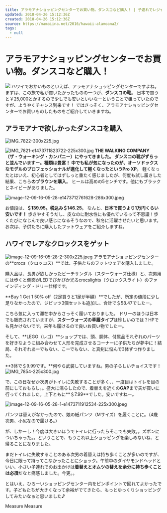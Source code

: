 ```yaml
---
title: アラモアナショッピングセンターでお買い物。ダンスコなど購入！ | 子連れでレジャー★ママイーナ
updated: 2018-04-26 15:12:36Z
created: 2018-04-26 15:12:36Z
source: https://mamaiina.net/2016/hawaii-alamoana2/
tags:
  - null
---
```


# アラモアナショッピングセンターでお買い物。ダンスコなど購入！

![](../_resources/bf720e787f70339103c454a5de4f37e0.jpg)
ハワイでおかいものといえば、アラモアナショッピングセンターですよね。
まずは、この旅で私が買いたかったものの一つが、**ダンスコの靴**。
日本で買うと￥25,000とかするので少しでも安いといいなーということで狙っていたのですが、ようやくチャンス到来です！
ではさっそく、アラモアナショッピングセンターでお買いものしたものをご紹介していきますね。

## アラモアナで欲しかったダンスコを購入

![IMG_7822-300x225.jpg](../_resources/IMG_7822-300x225.jpg)

![IMG_7821-e1473711823722-225x300.jpg](../_resources/IMG_7821-e1473711823722-225x300.jpg)
**THE WALKING COMPANY（ザ・ウォーキング・カンパニー）**にやってきました。
ダンスコの靴がずらっと並んでいますー。種類は豊富！
中でも私が気になったのが、オーソドックスなモデルの**プロフェッショナルが進化して軽くなったというPro XP**。
軽くなったとはいえ、初心者としてはずしっと重たく感じましたが、何度も試し履きした結果、こちら**のブラウンを購入**。
ヒールは高めの5センチです。他にもブラックとネイビーがありました。

![image-12-09-16-05-28-e1473712761628-286x300.jpeg](../_resources/image-12-09-16-05-28-e1473712761628-286x300.jpeg)

お値段は、**＄139.95。税込み＄146.25**。
なんと、**日本で買うより1万円くらい安いです！**
歩きやすそうだし、皮なのに耐水性にも優れているって不思議！歩くたびになじんで良い感じになるそうなので、秋冬に活躍させたいと思います。
お次は、子供たちに購入したフットウェアをご紹介しますね。

## ハワイでレアなクロックスをゲット

![image-12-09-16-05-28-2-300x225.jpeg](../_resources/image-12-09-16-05-28-2-300x225.jpeg)
アラモアナショッピングセンターの**crocs（クロッコス）**では、子供たちのフットウェアを購入しました。

購入品は、長男が欲しかったビーチサンダル（スターウォーズ仕様）と、次男用には歩くと側面がLEDでぴかぴか光るcrocslights（クロックスライト）のファインディング・ドリー仕様です。

**Buy 1 Get 1 50% off（2足買うと1足が半額）**でしたが、所定の値段に少し足りなかったので、ジビッツ3個セットも追加し、合計で＄58.47でしたー。

こちら気に入って滞在中からさっそく履いておりました。
ドリーのほうは日本でも販売されていますが、**スターウォーズの草履タイプ**は珍しいのでは？HPでも見かけないです。来年も履けるので良いお買い物でしたー。

そして、**LEGO（レゴ）**ショップでは、頭、胴体、付属品それぞれのパーツを好きなように組み合わせて人形を完成させるコーナーに子供たちが夢中に！結局、それぞれあーでもない、こーでもない、と真剣に悩んで3体ずつ作りました。

**3体で＄9.99です。**何やら武装していますね。男の子らしいチョイスです！
![IMG_7854-225x300.jpg](../_resources/IMG_7854-225x300.jpg)

で、この日なぜか次男がトイレに失敗することが多く、、一度目はトイレを目の前にしておもらし。。盛大に濡らしたので、着替えを近くの**GAP**まで夫が買いに行ってくれました。上下ともに**＄7.99**でした。安いですねー。

![image-12-09-16-05-28-1-e1473711912534-225x300.jpeg](../_resources/image-12-09-16-05-28-1-e1473711912534-225x300.jpeg)

パンツは替えがなかったので、娘の紙パンツ（Mサイズ）を履くことに。（4歳次男、小尻なので履ける。）

が、しかーし！今度は大きいほうでトイレに行ったらそこでも失敗。。ズボンについちゃった。。ということで、もうこれ以上ショッピングを楽しめないね、と帰ることになりました。

まだトイレに失敗することのある次男の着替えは持ち歩くことが多いのですが、今日に限って持ってこなかったことにショック。午前中のダイヤモンドヘッドといい、小さい子連れでのお出かけは**着替えとオムツの替えを余分に持ち歩くことは必須**だなと痛感しました。今更。。

とはいえ、ひろーいショッピングセンター内をピンポイントで回れてよかったです。子どもたちが大きくなって余裕がでてきたら、もっとゆっくりショッピングしてみたいなぁと思いました♪

Measure
Measure